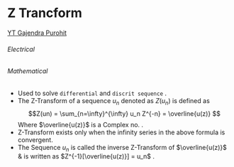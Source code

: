 # Z Trancform 
[YT Gajendra Purohit](https://youtu.be/-wrtOYPdbGE)

###### Electrical










###### Mathematical 
- Used to solve `differential` and `discrit sequence` .
- The Z-Transform of a sequence $u_n$ denoted as $Z(u_n)$ is defined as $$Z(un) = \sum_{n=\infty}^{\infty} u_n Z^{-n} = \overline{u(z)} $$ Where $\overline{u(z)}$ is a Complex no. . 
- Z-Transform exists only when the infinity series in the above formula is convergent. 
-  The Sequence $u_n$ is called the inverse Z-Transform of $\overline{u(z)}$ & is written as $Z^{-1}[\overline{u(z)}] = u_n$ .














